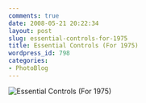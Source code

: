 ```yaml
---
comments: true
date: 2008-05-21 20:22:34
layout: post
slug: essential-controls-for-1975
title: Essential Controls (For 1975)
wordpress_id: 798
categories:
- PhotoBlog
---
```


![Essential Controls (For 1975)](http://ryanfitzer.com/main/wp-content/uploads/2008/05/sleep-room-board.jpg)
